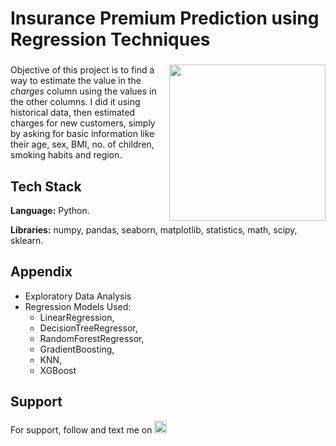 # Insurance Premium Prediction using Regression Techniques

###

<img align="right" height="250" src="https://export-download.canva.com/j0g_k/DAFgolj0g_k/368/0-5199798022886267725.gif?X-Amz-Algorithm=AWS4-HMAC-SHA256&X-Amz-Credential=AKIAJHKNGJLC2J7OGJ6Q%2F20230602%2Fus-east-1%2Fs3%2Faws4_request&X-Amz-Date=20230602T200948Z&X-Amz-Expires=52257&X-Amz-Signature=164bb8d181899fc1d1e6706c82a9ad07d693946da761003554f3f8ab49068b75&X-Amz-SignedHeaders=host&response-content-disposition=attachment%3B%20filename%2A%3DUTF-8%27%27World%2520Cancer%2520Day.gif&response-expires=Sat%2C%2003%20Jun%202023%2010%3A40%3A45%20GMT"/>

###

Objective of this project is to find a way to estimate the value in the *charges* column using the values in the other columns. I did it using historical data, then estimated charges for new customers, simply by asking for basic information like their age, sex, BMI, no. of children, smoking habits and region.

## Tech Stack

**Language:** Python.

**Libraries:** numpy, pandas, seaborn, matplotlib, statistics, math, scipy, sklearn.

## Appendix

* Exploratory Data Analysis
* Regression Models Used: 
    *  LinearRegression, 
    *  DecisionTreeRegressor, 
    *  RandomForestRegressor, 
    *  GradientBoosting, 
    *  KNN, 
    *  XGBoost

## Support

For support, follow and text me on </a>
    <a href="https://www.linkedin.com/in/tajamulk2/" target="_blank">
    <img src="https://img.shields.io/static/v1?message=LinkedIn&logo=linkedin&label=&color=0077B5&logoColor=white&labelColor=&style=plastic" height="20" alt="linkedin logo"  />
  </a>



